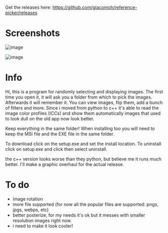 Get the releases here: https://github.com/giacomoh/reference-picker/releases

# Screenshots
![image](https://github.com/giacomoh/reference-picker/assets/53836108/ed504249-2620-4ded-b4b9-e95f89ff0890)

![image](https://github.com/giacomoh/reference-picker/assets/53836108/3334a95b-116e-4250-aaec-14c3fadab0cc)

# Info

Hi, this is a program for randomly selecting and displaying images.
The first time you open it, it will ask you a folder from which to pick the images. Afterwards it will remember it.
You can view images, flip them, add a bunch of filters and more.
Since i moved from python to c++ it's able to read the image color profiles (ICCs) and show them automatically images that used to look dull on the old app now look better.

Keep everything in the same folder! When installing too you will need to keep the MSI file and the EXE file in the same folder. 

To download click on the setup.exe and set the install location.
To uninstall click on setup.exe and click then select uninstall.

the c++ version looks worse than they python, but believe me it runs much better. I'll make a graphic overhaul for the actual release.
# To do

- image rotation
- more file supported (for now all the popular files are supported: pngs, jpgs, webps, etc)
- better posterize, for my needs it's ok but it messes with smaller resolution images right now.
- i need to make it look cooler!
